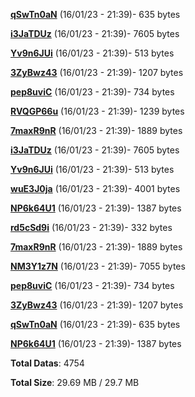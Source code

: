 [**qSwTn0aN**](/data/qSwTn0aN.txt) (16/01/23 - 21:39)- 635 bytes

[**i3JaTDUz**](/data/i3JaTDUz.txt) (16/01/23 - 21:39)- 7605 bytes

[**Yv9n6JUi**](/data/Yv9n6JUi.txt) (16/01/23 - 21:39)- 513 bytes

[**3ZyBwz43**](/data/3ZyBwz43.txt) (16/01/23 - 21:39)- 1207 bytes

[**pep8uviC**](/data/pep8uviC.txt) (16/01/23 - 21:39)- 734 bytes

[**RVQGP66u**](/data/RVQGP66u.txt) (16/01/23 - 21:39)- 1239 bytes

[**7maxR9nR**](/data/7maxR9nR.txt) (16/01/23 - 21:39)- 1889 bytes

[**i3JaTDUz**](/data/i3JaTDUz.txt) (16/01/23 - 21:39)- 7605 bytes

[**Yv9n6JUi**](/data/Yv9n6JUi.txt) (16/01/23 - 21:39)- 513 bytes

[**wuE3J0ja**](/data/wuE3J0ja.txt) (16/01/23 - 21:39)- 4001 bytes

[**NP6k64U1**](/data/NP6k64U1.txt) (16/01/23 - 21:39)- 1387 bytes

[**rd5cSd9i**](/data/rd5cSd9i.txt) (16/01/23 - 21:39)- 332 bytes

[**7maxR9nR**](/data/7maxR9nR.txt) (16/01/23 - 21:39)- 1889 bytes

[**NM3Y1z7N**](/data/NM3Y1z7N.txt) (16/01/23 - 21:39)- 7055 bytes

[**pep8uviC**](/data/pep8uviC.txt) (16/01/23 - 21:39)- 734 bytes

[**3ZyBwz43**](/data/3ZyBwz43.txt) (16/01/23 - 21:39)- 1207 bytes

[**qSwTn0aN**](/data/qSwTn0aN.txt) (16/01/23 - 21:39)- 635 bytes

[**NP6k64U1**](/data/NP6k64U1.txt) (16/01/23 - 21:39)- 1387 bytes

**Total Datas**: 4754

**Total Size**: 29.69 MB / 29.7 MB
